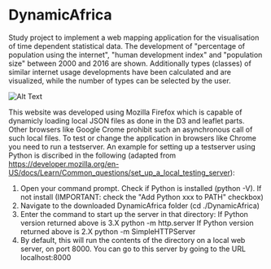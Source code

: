 # DynamicAfrica
Study project to implement a web mapping application for the visualisation of time dependent statistical data. The development of "percentage of population using the internet", "human development index" and "population size" between 2000 and 2016 are shown. Additionally types (classes) of similar internet usage developments have been calculated and are visualized, while the number of types can be selected by the user.   

![Alt Text](https://github.com/lukasalexanderweber/DynamicAfrica/blob/master/gif/ezgif.com-video-to-gif.gif)

This website was developed using Mozilla Firefox which is capable of dynamicly loading local JSON files as done in the D3 and leaflet parts. Other browsers like Google Crome prohibit such an asynchronous call of such local files. To test or change the application in browsers like Chrome you need to run a testserver. An example for setting up a testserver using Python is discribed in the following (adapted from https://developer.mozilla.org/en-US/docs/Learn/Common_questions/set_up_a_local_testing_server):


  1. Open your command prompt. Check if Python is installed (python -V). If not install (IMPORTANT: check the "Add Python xxx to PATH" checkbox)
  2. Navigate to the downloaded DynamicAfrica folder (cd ./DynamicAfrica)
  3. Enter the command to start up the server in that directory: 
  If Python version returned above is 3.X
  python -m http.server
  If Python version returned above is 2.X
  python -m SimpleHTTPServer
  4. By default, this will run the contents of the directory on a local web server, on port 8000. You can go to this server by going to the URL localhost:8000
